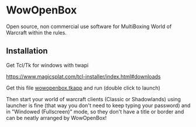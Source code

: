 # WowOpenBox

Open source, non commercial use software for MultiBoxing World of Warcraft within the rules.

## Installation

Get Tcl/Tk for windows with twapi

https://www.magicsplat.com/tcl-installer/index.html#downloads

Get this file [wowopenbox.tkapp](wowopenbox.tkapp) and run (double click to launch)

Then start your world of warcraft clients (Classic or Shadowlands) using launcher is fine (that way you don't need to keep typing your password) and in "Windowed (Fullscreen)" mode, so they don't have a title or border and can be neatly arranged by WowOpenBox!
